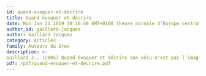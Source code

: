 ```yaml
---
id: quand-evoquer-et-decrire
title: Quand évoquer et décrire 
date: Mon Jan 21 2019 10:16:49 GMT+0100 (heure normale d’Europe centrale)
author_id: gaillard-jacques
author: Gaillard Jacques
category: Articles
family: Auteurs du Grex
description: >-
Gaillard J., (2005) Quand évoquer et décrire son vécu n'est pas l'imaginer, Expliciter n° 59, p. 22-25. 
pdf: /pdf/quand-evoquer-et-decrire.pdf
---
```

